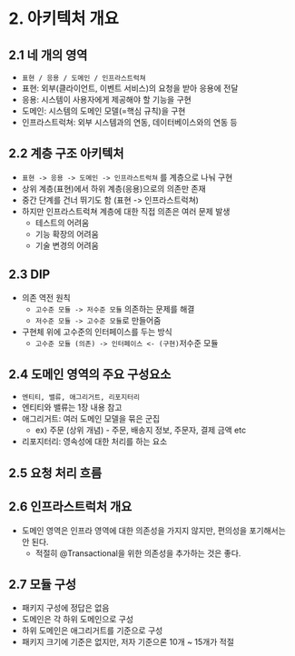 # 2. 아키텍처 개요

## 2.1 네 개의 영역
- `표현 / 응용 / 도메인 / 인프라스트럭쳐`
- 표현: 외부(클라이언트, 이벤트 서비스)의 요청을 받아 응용에 전달
- 응용: 시스템이 사용자에게 제공해야 할 기능을 구현
- 도메인: 시스템의 도메인 모델(=핵심 규칙)을 구현
- 인프라스트럭쳐: 외부 시스템과의 연동, 데이터베이스와의 연동 등

## 2.2 계층 구조 아키텍처
- `표현 -> 응용 -> 도메인 -> 인프라스트럭쳐` 를 계층으로 나눠 구현
- 상위 계층(표현)에서 하위 계층(응용)으로의 의존만 존재
- 중간 단계를 건너 뛰기도 함 (표현 -> 인프라스트럭쳐)
- 하지만 인프라스트럭쳐 계층에 대한 직접 의존은 여러 문제 발생
    - 테스트의 어려움
    - 기능 확장의 어려움
    - 기술 변경의 어려움

## 2.3 DIP
- 의존 역전 원칙
    - `고수준 모듈 -> 저수준 모듈` 의존하는 문제를 해결
    - `저수준 모듈 -> 고수준 모듈`로 만들어줌
- 구현체 위에 고수준의 인터페이스를 두는 방식
    - `고수준 모듈 (의존) -> 인터페이스 <- (구현)`저수준 모듈

## 2.4 도메인 영역의 주요 구성요소
- `엔티티, 밸류, 애그리거트, 리포지터리`
- 엔티티와 밸류는 1장 내용 참고
- 애그리거트: 여러 도메인 모델을 묶은 군집
    - ex) 주문 (상위 개념) - 주문, 배송지 정보, 주문자, 결제 금액 etc
- 리포지터리: 영속성에 대한 처리를 하는 요소

## 2.5 요청 처리 흐름


## 2.6 인프라스트럭처 개요
- 도메인 영역은 인프라 영역에 대한 의존성을 가지지 않지만, 편의성을 포기해서는 안 된다.
    - 적절히 @Transactional을 위한 의존성을 추가하는 것은 좋다.

## 2.7 모듈 구성
- 패키지 구성에 정답은 없음
- 도메인은 각 하위 도메인으로 구성
- 하위 도메인은 애그리거트를 기준으로 구성
- 패키지 크기에 기준은 없지만, 저자 기준으론 10개 ~ 15개가 적절
